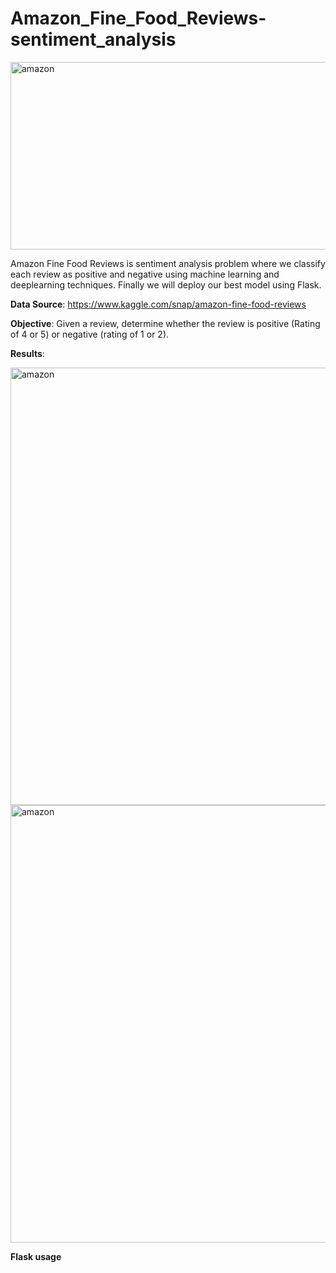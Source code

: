 # Amazon_Fine_Food_Reviews-sentiment_analysis


<img src="https://github.com/arunm8489/Amazon_Fine_Food_Reviews-sentiment_analysis/blob/master/img/food.jpeg" alt="amazon" width="1000" height="300">

Amazon Fine Food Reviews is sentiment analysis problem where we classify each review as positive and negative using machine learning and deeplearning techniques. Finally we will deploy our best model using Flask.

**Data Source**: https://www.kaggle.com/snap/amazon-fine-food-reviews

**Objective**: Given a review, determine whether the review is positive (Rating of 4 or 5) or negative (rating of 1 or 2).

**Results**:


<img src="https://github.com/arunm8489/Amazon_Fine_Food_Reviews-sentiment_analysis/blob/master/img/result_1.png" alt="amazon" width="700">

<img src="https://github.com/arunm8489/Amazon_Fine_Food_Reviews-sentiment_analysis/blob/master/img/result_2.png" alt="amazon" width="700">

**Flask usage**

